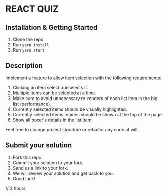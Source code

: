 # REACT QUIZ

## Installation & Getting Started

1. Clone the repo
2. Run `yarn install`
3. Run `yarn start`

## Description

Implement a feature to allow item selection with the following requirements:

1. Clicking an item selects/unselects it.
2. Multiple items can be selected at a time.
3. Make sure to avoid unnecessary re-renders of each list item in the big list (performance).
4. Currently selected items should be visually highlighted.
5. Currently selected items' names should be shown at the top of the page.
6. Show all boxer's details in the list item.

Feel free to change project structure or refactor any code at will.

## Submit your solution

1. Fork this repo.
2. Commit your solution to your fork.
3. Send us a link to your fork.
4. We will review your solution and get back to you.
5. Good luck!

// 3 hours

